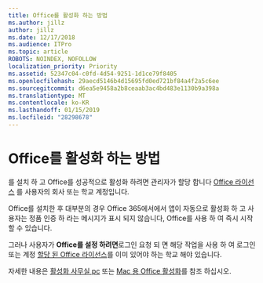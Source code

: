 ```yaml
---
title: Office를 활성화 하는 방법
ms.author: jillz
author: jillz
ms.date: 12/17/2018
ms.audience: ITPro
ms.topic: article
ROBOTS: NOINDEX, NOFOLLOW
localization_priority: Priority
ms.assetid: 52347c04-c0fd-4d54-9251-1d1ce79f8405
ms.openlocfilehash: 29aecd5146b4d15695fd0ed721bf84a4f2a5c6ee
ms.sourcegitcommit: d6ea5e9458a2b8ceaab3ac4bd483e1130b9a398a
ms.translationtype: MT
ms.contentlocale: ko-KR
ms.lasthandoff: 01/15/2019
ms.locfileid: "28298678"
---
```

# <a name="how-to-activate-office"></a>Office를 활성화 하는 방법

를 설치 하 고 Office를 성공적으로 활성화 하려면 관리자가 할당 합니다 [Office 라이선스](https://docs.microsoft.com/office365/admin/subscriptions-and-billing/assign-licenses-to-users) 를 사용자의 회사 또는 학교 계정입니다. 
  
Office를 설치한 후 대부분의 경우 Office 365에서에서 앱이 자동으로 활성화 하 고 사용자는 정품 인증 하 라는 메시지가 표시 되지 않습니다, Office를 사용 하 여 즉시 시작할 수 있습니다.
  
그러나 사용자가 **Office를 설정 하려면**로그인 요청 되 면 해당 작업을 사용 하 여 로그인 또는 계정 [할당 된 Office 라이선스](https://support.office.com/article/f8ab5e25-bf3f-4a47-b264-174b1ee925fd.aspx)를 이미 있어야 하는 학교 해야 있습니다.
  
자세한 내용은 [활성화 사무실 pc](https://support.office.com/article/5bd38f38-db92-448b-a982-ad170b1e187e.aspx) 또는 [Mac 용 Office 활성화](https://support.office.com/article/7f6646b1-bb14-422a-9ad4-a53410fcefb2.aspx)를 참조 하십시오.
  

